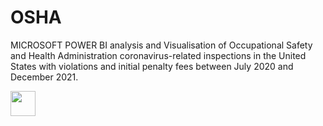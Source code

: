 # OSHA
MICROSOFT POWER BI analysis and Visualisation of Occupational Safety and Health Administration coronavirus-related inspections in the United States with violations and initial penalty fees between July 2020 and December 2021.  


<img src='https://github.com/thetundedoherty/OSHA/find/ef0566a31bf9848a30b0c8ec6e0fa1c4f8be4e82' height='40'>
